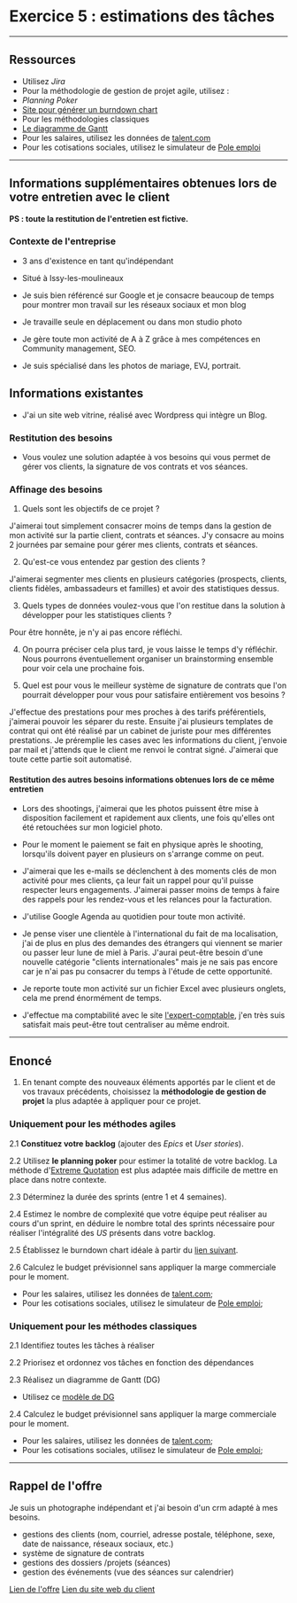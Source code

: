 # Exercice 5 : estimations des tâches

---

## Ressources

- Utilisez *Jira*
- Pour la méthodologie de gestion de projet agile, utilisez :
 - *Planning Poker*
 - [Site pour générer un burndown chart](https://easyretro.io/burndown-chart-generator/)
- Pour les méthodologies classiques
 - [Le diagramme de Gantt](./ressources/gantt/modele_diagramme_gantt.xltx)
- Pour les salaires, utilisez les données de [talent.com](https://fr.talent.com/salary)
- Pour les cotisations sociales, utilisez le simulateur de [Pole emploi](https://entreprise.pole-emploi.fr/cout-salarie/)

---

## Informations supplémentaires obtenues lors de votre entretien avec le client

**PS : toute la restitution de l'entretien est fictive.**

### Contexte de l'entreprise

- 3 ans d'existence en tant qu'indépendant

- Situé à Issy-les-moulineaux

- Je suis bien référencé sur Google et je consacre beaucoup de temps pour montrer mon travail sur les réseaux sociaux et mon blog

- Je travaille seule en déplacement ou dans mon studio photo

- Je gère toute mon activité de A à Z grâce à mes compétences en Community management, SEO.

- Je suis spécialisé dans les photos de mariage, EVJ, portrait.

## Informations existantes

- J'ai un site web vitrine, réalisé avec Wordpress qui intègre un Blog.

### Restitution des besoins

- Vous voulez une solution adaptée à vos besoins qui vous permet de gérer vos clients, la signature de vos contrats et vos séances.

### Affinage des besoins

1. Quels sont les objectifs de ce projet ?

J'aimerai tout simplement consacrer moins de temps dans la gestion de mon activité sur la partie client, contrats et séances. J'y consacre au moins 2 journées par semaine pour gérer mes clients, contrats et séances.

2. Qu'est-ce vous entendez par gestion des clients ?

J'aimerai segmenter mes clients en plusieurs catégories (prospects, clients, clients fidèles, ambassadeurs et familles) et avoir des statistiques dessus.

3. Quels types de données voulez-vous que l'on restitue dans la solution à développer pour les statistiques clients ?

Pour être honnête, je n'y ai pas encore réfléchi.

4. On pourra préciser cela plus tard, je vous laisse le temps d'y réfléchir. Nous pourrons éventuellement organiser un brainstorming ensemble pour voir cela une prochaine fois.

5. Quel est pour vous le meilleur système de signature de contrats que l'on pourrait développer pour vous pour satisfaire entièrement vos besoins ?

J'effectue des prestations pour mes proches à des tarifs préférentiels, j'aimerai pouvoir les séparer du reste.
Ensuite j'ai plusieurs templates de contrat qui ont été réalisé par un cabinet de juriste pour mes différentes prestations. Je préremplie les cases avec les informations du client, j'envoie par mail et j'attends que le client me renvoi le contrat signé. J'aimerai que toute cette partie soit automatisé.

#### Restitution des autres besoins informations obtenues lors de ce même entretien

- Lors des shootings, j'aimerai que les photos puissent être mise à disposition facilement et rapidement aux clients, une fois qu'elles ont été retouchées sur mon logiciel photo.

- Pour le moment le paiement se fait en physique après le shooting, lorsqu'ils doivent payer en plusieurs on s'arrange comme on peut.

- J'aimerai que les e-mails se déclenchent à des moments clés de mon activité pour mes clients, ça leur fait un rappel pour qu'il puisse respecter leurs engagements. J'aimerai passer moins de temps à faire des rappels pour les rendez-vous et les relances pour la facturation.

- J'utilise Google Agenda au quotidien pour toute mon activité.

- Je pense viser une clientèle à l'international du fait de ma localisation, j'ai de plus en plus des demandes des étrangers qui viennent se marier ou passer leur lune de miel à Paris. J'aurai peut-être besoin d'une nouvelle catégorie "clients internationales" mais je ne sais pas encore car je n'ai pas pu consacrer du temps à l'étude de cette opportunité.

- Je reporte toute mon activité sur un fichier Excel avec plusieurs onglets, cela me prend énormément de temps.

- J'effectue ma comptabilité avec le site [l'expert-comptable](https://www.l-expert-comptable.com), j'en très suis satisfait mais peut-être tout centraliser au même endroit.

---

## Enoncé

1. En tenant compte des nouveaux éléments apportés par le client et de vos travaux précédents, choisissez la **méthodologie de gestion de projet** la plus adaptée à appliquer pour ce projet.

### Uniquement pour les méthodes agiles

2.1 **Constituez votre backlog** (ajouter des *Epics* et *User stories*).

2.2 Utilisez **le planning poker** pour estimer la totalité de votre backlog.
La méthode d'[Extreme Quotation](https://blog.myagilepartner.fr/index.php/2017/04/19/extreme-quotation/) est plus adaptée mais difficile de mettre en place dans notre contexte.

2.3 Déterminez la durée des sprints (entre 1 et 4 semaines).

2.4 Estimez le nombre de complexité que votre équipe peut réaliser au cours d'un sprint, en déduire le nombre total des sprints nécessaire pour réaliser l'intégralité des *US* présents dans votre backlog.

2.5 Établissez le burndown chart idéale à partir du [lien suivant](https://easyretro.io/burndown-chart-generator/).

2.6 Calculez le budget prévisionnel sans appliquer la marge commerciale pour le moment.
- Pour les salaires, utilisez les données de [talent.com](https://fr.talent.com/salary);
- Pour les cotisations sociales, utilisez le simulateur de [Pole emploi](https://entreprise.pole-emploi.fr/cout-salarie/);

### Uniquement pour les méthodes classiques

2.1 Identifiez toutes les tâches à réaliser

2.2 Priorisez et ordonnez vos tâches en fonction des dépendances

2.3 Réalisez un diagramme de Gantt (DG)
- Utilisez ce [modèle de DG](./ressources/gantt/modele_diagramme_gantt.xltx)

2.4 Calculez le budget prévisionnel sans appliquer la marge commerciale pour le moment.
- Pour les salaires, utilisez les données de [talent.com](https://fr.talent.com/salary);
- Pour les cotisations sociales, utilisez le simulateur de [Pole emploi](https://entreprise.pole-emploi.fr/cout-salarie/);

---

## Rappel de l'offre

Je suis un photographe indépendant et j'ai besoin d'un crm adapté à mes besoins.
- gestions des clients (nom, courriel, adresse postale, téléphone, sexe, date de naissance, réseaux sociaux, etc.)
- système de signature de contrats
- gestions des dossiers /projets (séances)
- gestion des événements (vue des séances sur calendrier)

[Lien de l'offre](https://www.codeur.com/projects/330179-creation-d-un-crm)
[Lien du site web du client](https://justinehphotography.com/)
